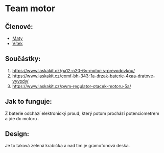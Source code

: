 # Team motor

## Členové:
 - [Maty](https://github.com/matyasvanke)
 - [Vítek](https://github.com/vextr2009)

## Součástky: 
1. https://www.laskakit.cz/ga12-n20-6v-motor-s-prevodovkou/
2. https://www.laskakit.cz/comf-bh-343-1a-drzak-baterie-4xaa-dratove-vyvody/
3. https://www.laskakit.cz/pwm-regulator-otacek-motoru-5a/

## Jak to funguje:
Z baterie odchází elektronický proud, který potom prochází potenciometrem a jde do motoru .

## Design:
Je to taková zelená krabička a nad tim je gramofonová deska.

